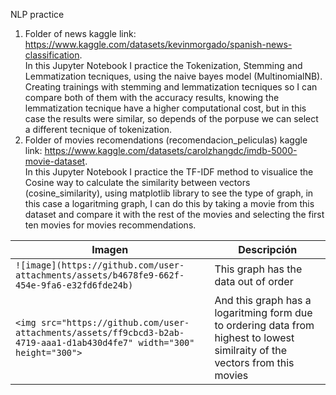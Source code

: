 NLP practice

1. Folder of news
   kaggle link: https://www.kaggle.com/datasets/kevinmorgado/spanish-news-classification. <br>
   In this Jupyter Notebook I practice the Tokenization, Stemming and Lemmatization tecniques, using the naive bayes model (MultinomialNB). Creating trainings with stemming and lemmatization tecniques so I can      compare both of them with the accuracy results, knowing the lemmatization tecnique have a higher computational cost, but in this case the results were similar, so depends of the porpuse we can select a different tecnique of tokenization.
2. Folder of movies recomendations (recomendacion_peliculas)
    kaggle link: https://www.kaggle.com/datasets/carolzhangdc/imdb-5000-movie-dataset. <br>
In this Jupyter Notebook I practice the TF-IDF method to visualice the Cosine way to calculate the similarity between vectors (cosine_similarity), using matplotlib library to see the type of graph, in this case a logaritming graph, I can do this by taking a movie from this dataset and compare it with the rest of the movies and selecting the first ten movies for movies recommendations.


|  Imagen  | Descripción |
|---|---|
|  `![image](https://github.com/user-attachments/assets/b4678fe9-662f-454e-9fa6-e32fd6fde24b)` |  This graph has the data out of order |
|  `<img src="https://github.com/user-attachments/assets/ff9cbcd3-b2ab-4719-aaa1-d1ab430d4fe7" width="300" height="300">` | And this graph has a logaritming form due to ordering data from highest to lowest similraity of the vectors from this movies |

